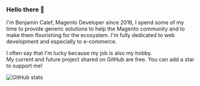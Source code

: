 <h3>Hello there 👋</h3>

I'm Benjamin Calef, Magento Developer since 2016, I spend some of my time to provide generic solutions to help the Magento community and to make them flourishing for the ecosystem.
I'm fully dedicated to web development and especially to e-commerce. 

I often say that I'm lucky because my job is also my hobby.<br>
My current and future project shared on GitHub are free. You can add a star to support me!


![GitHub stats](https://github-readme-stats.vercel.app/api?username=zepgram&show_icons=true&theme=dark&hide=contribs&custom_title=Zepgram's%20%GitHub%20%stats)
